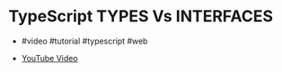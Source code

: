 # TypeScript TYPES Vs INTERFACES

- #video #tutorial #typescript #web

- [YouTube Video](https://www.youtube.com/watch?v=IXAT3If0pGI)
